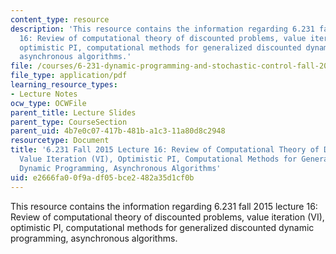 ```yaml
---
content_type: resource
description: 'This resource contains the information regarding 6.231 fall 2015 lecture
  16: Review of computational theory of discounted problems, value iteration (VI),
  optimistic PI, computational methods for generalized discounted dynamic programming,
  asynchronous algorithms.'
file: /courses/6-231-dynamic-programming-and-stochastic-control-fall-2015/e2666fa00f9adf05bce2482a35d1cf0b_MIT6_231F15_Lec16.pdf
file_type: application/pdf
learning_resource_types:
- Lecture Notes
ocw_type: OCWFile
parent_title: Lecture Slides
parent_type: CourseSection
parent_uid: 4b7e0c07-417b-481b-a1c3-11a80d8c2948
resourcetype: Document
title: '6.231 Fall 2015 Lecture 16: Review of Computational Theory of Discounted Problems,
  Value Iteration (VI), Optimistic PI, Computational Methods for Generalized Discounted
  Dynamic Programming, Asynchronous Algorithms'
uid: e2666fa0-0f9a-df05-bce2-482a35d1cf0b
---
```

This resource contains the information regarding 6.231 fall 2015 lecture 16: Review of computational theory of discounted problems, value iteration (VI), optimistic PI, computational methods for generalized discounted dynamic programming, asynchronous algorithms.

